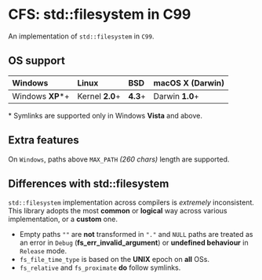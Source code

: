# CFS: std::filesystem in C99

An implementation of `std::filesystem` in `C99`.

## OS support

| Windows          | Linux           | BSD      | macOS X (Darwin) |
|:-----------------|:----------------|:---------|:-----------------|
| Windows **XP***+ | Kernel **2.0**+ | **4.3**+ | Darwin **1.0**+  |

\* Symlinks are supported only in Windows **Vista** and above.

## Extra features

On `Windows`, paths above `MAX_PATH` *(260 chars)* length are supported.

## Differences with std::filesystem

`std::filesystem` implementation across compilers is *extremely* inconsistent. This
library adopts the most **common** or **logical** way across various implementation,
or a **custom** one.

 - Empty paths `""` are **not** transformed in `"."` and `NULL` paths are treated as 
   an error in `Debug` (**fs_err_invalid_argument**) or **undefined behaviour** in
   `Release` mode.
 - `fs_file_time_type` is based on the **UNIX** epoch on **all** OSs.
 - `fs_relative` and `fs_proximate` **do** follow symlinks.